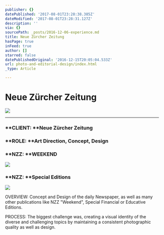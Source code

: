 ```yaml
---
publisher: {}
datePublished: '2017-08-01T23:28:38.385Z'
dateModified: '2017-08-01T23:28:31.127Z'
description: ''
via: {}
sourcePath: _posts/2016-12-06-experience.md
title: Neue Zürcher Zeitung
hasPage: true
inFeed: true
author: []
starred: false
datePublishedOriginal: '2016-12-15T20:05:04.533Z'
url: photo-and-editorial-design/index.html
_type: Article

---
```

# Neue Zürcher Zeitung
![](https://the-grid-user-content.s3-us-west-2.amazonaws.com/9300c4d0-6741-413b-b387-83a2324e9eeb.png)

---

### **CLIENT: **Neue Zürcher Zeitung

### **ROLE: **Art Direction, Concept, Design

### **NZZ: **WEEKEND
![](https://s3-us-west-2.amazonaws.com/the-grid-img/p/050835b8ff21aaea8b658fe544a6bcea7bbe672f.png)

### **NZZ: **Special Editions
![](https://the-grid-user-content.s3-us-west-2.amazonaws.com/7aa4f930-f75e-4e65-89c4-9bc03ed05919.png)

OVERVIEW: Concept and Design of the daily Newspaper, as well as many other publications like NZZ "Weekend", Special Financial or Educative Editions.

PROCESS: The biggest challenge was, creating a visual identity of the diverse and challenging topics by maintaining a consistent photographic quality as well as design.